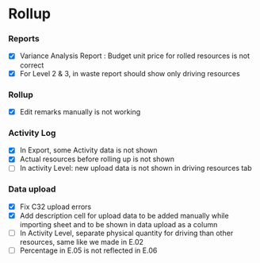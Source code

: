 # Rollup
### Reports
- [x] Variance Analysis Report : Budget unit price for rolled resources is not correct
- [x] For Level 2 & 3, in waste report should show only driving resources

### Rollup
- [x] Edit remarks manually is not working

### Activity Log
- [x] In Export, some Activity data is not shown
- [x] Actual resources before rolling up is not shown
- [ ] In activity Level: new upload data is not shown in driving resources tab

### Data upload
- [x] Fix C32 upload errors
- [x] Add description cell for upload data to be added manually while importing sheet and to be shown in data upload as a column 
- [ ] In Activity Level, separate physical quantity for driving than other resources, same like we made in E.02
- [ ] Percentage in E.05 is not reflected in E.06